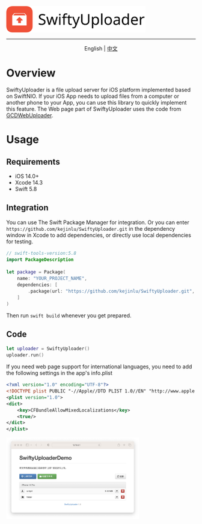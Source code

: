 <picture>
  <img src="https://raw.githubusercontent.com/kejinlu/SwiftyUploader/main/assets/logo.svg" alt="SwiftyUploader logo" height="70">
</picture>

---

<p align="center">
      English | <a href="README.zh_CN.md">中文<a/>
</p>

# Overview
SwiftyUploader is a file upload server for iOS platform implemented based on SwiftNIO. If your iOS App needs to upload files from a computer or another phone to your App, you can use this library to quickly implement this feature. The Web page part of SwiftyUploader uses the code from [GCDWebUploader](https://github.com/swisspol/GCDWebServer/tree/master/GCDWebUploader/GCDWebUploader.bundle/Contents/Resources).

# Usage

## Requirements

- iOS 14.0+
- Xcode 14.3
- Swift 5.8

## Integration
You can use The Swift Package Manager for integration. Or you can enter `https://github.com/kejinlu/SwiftyUploader.git` in the dependency window in Xcode to add dependencies, or directly use local dependencies for testing.

```swift
// swift-tools-version:5.8
import PackageDescription

let package = Package(
    name: "YOUR_PROJECT_NAME",
    dependencies: [
        .package(url: "https://github.com/kejinlu/SwiftyUploader.git", from: "0.0.1"),
    ]
)
```
Then run `swift build` whenever you get prepared.

## Code

```swift
let uploader = SwiftyUploader()
uploader.run()
```

If you need web page support for international languages, you need to add the following settings in the app's info.plist

```xml
<?xml version="1.0" encoding="UTF-8"?>
<!DOCTYPE plist PUBLIC "-//Apple//DTD PLIST 1.0//EN" "http://www.apple.com/DTDs/PropertyList-1.0.dtd">
<plist version="1.0">
<dict>
    <key>CFBundleAllowMixedLocalizations</key>
    <true/>
</dict>
</plist>
```

<picture>
  <img src="https://raw.githubusercontent.com/kejinlu/SwiftyUploader/main/assets/webui1.png" alt="SwiftyUploader logo" width="70%">
</picture>

